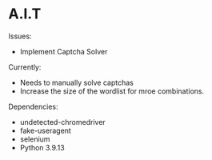 # A.I.T

Issues: 
 - Implement Captcha Solver

Currently:
 - Needs to manually solve captchas
 - Increase the size of the wordlist for mroe combinations.

Dependencies:
 - undetected-chromedriver
 - fake-useragent
 - selenium
 - Python 3.9.13
  
